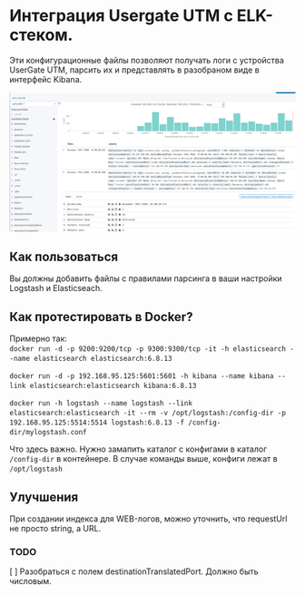 # Интеграция Usergate UTM c ELK-стеком.
Эти конфигурационные файлы позволяют получать логи с устройства UserGate UTM, парсить их и представлять в разобраном виде в интерфейс Kibana.

![ELK with UG logs](/images/ug_elk.png)

## Как пользоваться
Вы должны добавить файлы с правилами парсинга в ваши настройки Logstash и Elasticseach.

## Как протестировать в Docker?
Примерно так:  
`docker run -d -p 9200:9200/tcp -p 9300:9300/tcp -it -h elasticsearch --name elasticsearch elasticsearch:6.8.13 `  

`docker run -d -p 192.168.95.125:5601:5601 -h kibana --name kibana --link elasticsearch:elasticsearch kibana:6.8.13`  

`docker run -h logstash --name logstash --link elasticsearch:elasticsearch -it --rm -v /opt/logstash:/config-dir -p 192.168.95.125:5514:5514 logstash:6.8.13 -f /config-dir/mylogstash.conf`  

Что здесь важно. Нужно замапить каталог с конфигами в каталог `/config-dir` в контейнере. В случае команды выше, конфиги лежат в `/opt/logstash`

## Улучшения
При создании индекса для WEB-логов, можно уточнить, что requestUrl не просто string, a URL.

### TODO
[ ] Разобраться с полем  destinationTranslatedPort. Должно быть числовым.
